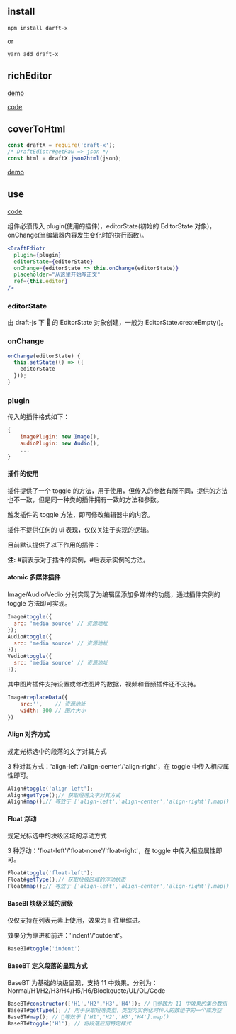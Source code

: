 ## install

```
npm install darft-x
```

or

```
yarn add draft-x
```

## richEditor

[demo][1]

[code][2]

## coverToHtml

```js
const draftX = require('draft-x');
/* DraftEdiotr#getRaw => json */
const html = draftX.json2html(json);
```

[demo][3]

## use

[code][4]

组件必须传入 plugin(使用的插件)，editorState(初始的 EditorState 对象)，onChange(当编辑器内容发生变化时的执行函数)。

```jsx
<DraftEdiotr
  plugin={plugin}
  editorState={editorState}
  onChange={editorState => this.onChange(editorState)}
  placeholder="从这里开始写正文"
  ref={this.editor}
/>
```

### editorState

由 draft-js 下  的 EditorState 对象创建，一般为 EditorState.createEmpty()。

### onChange

```js
onChange(editorState) {
  this.setState(() => ({
    editorState
  }));
}
```

### plugin

传入的插件格式如下：

```js
{
    imagePlugin: new Image(),
    audioPlugin: new Audio(),
    ...
}
```

#### 插件的使用

插件提供了一个 toggle 的方法，用于使用，但传入的参数有所不同，提供的方法也不一致，但是同一种类的插件拥有一致的方法和参数。

触发插件的 toggle 方法，即可修改编辑器中的内容。

插件不提供任何的 ui 表现，仅仅关注于实现的逻辑。

目前默认提供了以下作用的插件：

**注:** #前表示对于插件的实例，#后表示实例的方法。

#### atomic 多媒体插件

Image/Audio/Vedio 分别实现了为编辑区添加多媒体的功能，通过插件实例的 toggle 方法即可实现。

```js
Image#toggle({
  src: 'media source' // 资源地址
});
Audio#toggle({
  src: 'media source' // 资源地址
});
Vedio#toggle({
  src: 'media source' // 资源地址
});
```

其中图片插件支持设置或修改图片的数据，视频和音频插件还不支持。

```js
Image#replaceData({
    src:'',    // 资源地址
    width: 300 // 图片大小
})
```

#### Align 对齐方式

规定光标选中的段落的文字对其方式

3 种对其方式：'align-left'/'align-center'/'align-right'，在 toggle 中传入相应属性即可。

```js
Align#toggle('align-left');
Align#getType();// 获取段落文字对其方式
Align#map();// 等效于 ['align-left','align-center','align-right'].map()
```

#### Float 浮动

规定光标选中的块级区域的浮动方式

3 种浮动：'float-left'/'float-none'/'float-right'，在 toggle 中传入相应属性即可。

```js
Float#toggle('float-left');
Float#getType();// 获取块级区域的浮动状态
Float#map();// 等效于 ['align-left','align-center','align-right'].map()
```

#### BaseBI 块级区域的层级

仅仅支持在列表元素上使用，效果为 li 往里缩进。

效果分为缩进和前进：'indent'/'outdent'。

```js
BaseBI#toggle('indent')
```

#### BaseBT 定义段落的呈现方式

BaseBT 为基础的块级呈现，支持 11 中效果。分别为：Normal/H1/H2/H3/H4/H5/H6/Blockquote/UL/OL/Code

```js
BaseBT#constructor(['H1','H2','H3','H4']); // 参数为 11 中效果的集合数组
BaseBT#getType(); // 用于获取段落类型，类型为实例化时传入的数组中的一个或为空
BaseBT#map(); // 等效于 ['H1','H2','H3','H4'].map()
BaseBT#toggle('H1'); // 将段落应用特定样式
```

[1]: http://acohome.cn/demo/draft/
[2]: https://github.com/acccco/draft-x/tree/master/example/richEditor
[3]: https://github.com/acccco/draft-x/tree/master/example/toHtml/index.js
[4]: https://github.com/acccco/draft-x/tree/master/example/richEditor
